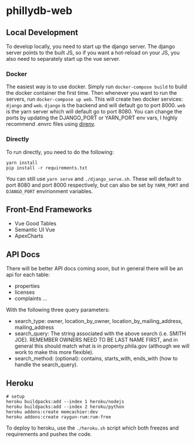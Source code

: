 # phillydb-web

Local Development
-----------------

To develop locally, you need to start up the django server. The django server points to the built JS, so if you want a hot-reload on your JS, you also need to separately start up the vue server.

### Docker

The easiest way is to use docker. Simply run `docker-compose build` to build the docker container the first time. Then whenever you want to run the servers, run `docker-compose up web`. This will create two docker services: `django` and `web`. `django` is the backend and will default go to port 8000. `web` is the yarn server which will default go to port 8080. You can change the ports by updating the DJANGO_PORT or YARN_PORT env vars, I highly recommend .envrc files using [direnv](https://direnv.net).

### Directly
To run directly, you need to do the following:
```
yarn install
pip install -r requirements.txt
```
You can still use `yarn serve` and `./django_serve.sh`. These will default to port 8080 and port 8000 respectively, but can also be set by `YARN_PORT` and `DJANGO_PORT` envirionment variables.


Front-End Frameworks
--------------------

- Vue Good Tables
- Semantic UI Vue
- ApexCharts

API Docs
--------

There will be better API docs coming soon, but in general there will be an api for each table:

- properties
- licenses
- complaints
...

With the following three query parameters:

- search_type: owner, location_by_owner, location_by_mailing_address, mailing_address
- search_query: The string associated with the above search (i.e. SMITH JOE). REMEMBER OWNERS NEED TO BE LAST NAME FIRST, and in general this should match what is in property.phila.gov (although we will work to make this more flexible).
- search_method: (optional): contains, starts_with, ends_with (how to handle the search_query).

Heroku
------
```
# setup
heroku buildpacks:add --index 1 heroku/nodejs
heroku buildpacks:add --index 2 heroku/python
heroku addons:create memcachier:dev
heroku addons:create raygun-rum:rum-free
```

To deploy to heroku, use the `./heroku.sh` script which both freezes and requirements and pushes the code.
